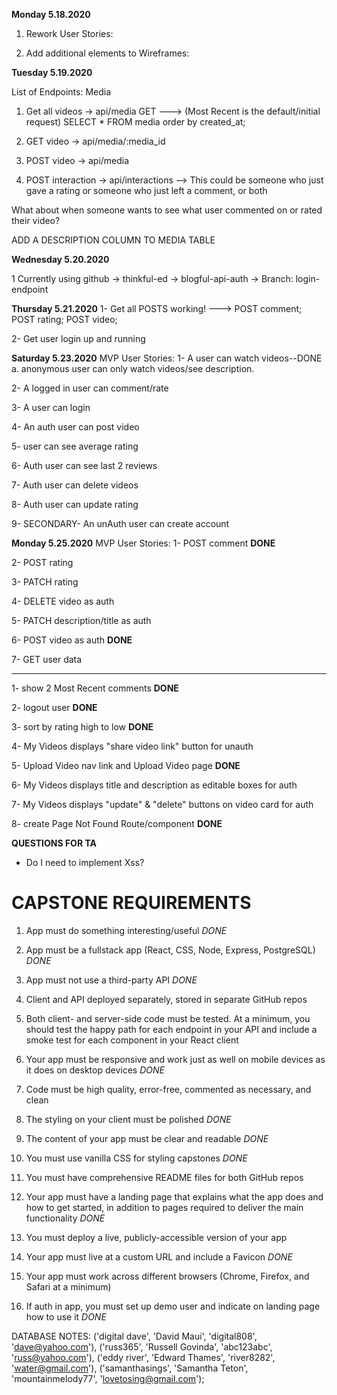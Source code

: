 **Monday 5.18.2020**
1. Rework User Stories:

2. Add additional elements to Wireframes:

**Tuesday 5.19.2020**

List of Endpoints:
Media
1. Get all videos -> api/media GET
---> (Most Recent is the default/initial request) SELECT * FROM media order by created_at;

2. GET video -> api/media/:media_id

3. POST video -> api/media

4. POST interaction -> api/interactions
--> This could be someone who just gave a rating
    or someone who just left a comment, or both

What about when someone wants to see what user commented on or rated their video?


ADD A DESCRIPTION COLUMN TO MEDIA TABLE

**Wednesday 5.20.2020**

1 Currently using github -> thinkful-ed -> blogful-api-auth -> Branch: login-endpoint 

**Thursday 5.21.2020**
1- Get all POSTS working!
---> POST comment; POST rating; POST video;

2- Get user login up and running 

**Saturday 5.23.2020**
MVP User Stories:
1- A user can watch videos--DONE
    a. anonymous user can only watch videos/see description.

2- A logged in user can comment/rate

3- A user can login

4- An auth user can post video 

5- user can see average rating

6- Auth user can see last 2 reviews

7- Auth user can delete videos

8- Auth user can update rating

9- SECONDARY- An unAuth user can create account

**Monday 5.25.2020**
MVP User Stories:
1- POST comment **DONE**

2- POST rating

3- PATCH rating

4- DELETE video as auth

5- PATCH description/title as auth

6- POST video as auth **DONE**

7- GET user data

****

1- show 2 Most Recent comments **DONE**

2- logout user **DONE**

3- sort by rating high to low **DONE**

4- My Videos displays "share video link" button for unauth

5- Upload Video nav link and Upload Video page **DONE**

6- My Videos displays title and description as editable boxes for auth

7- My Videos displays "update" & "delete" buttons on video card for auth

8- create Page Not Found Route/component **DONE**

**QUESTIONS FOR TA**
- Do I need to implement Xss?


# CAPSTONE REQUIREMENTS
1. App must do something interesting/useful *DONE*

2. App must be a fullstack app (React, CSS, Node, Express, PostgreSQL) *DONE*

3. App must not use a third-party API *DONE*

4. Client and API deployed separately, stored in separate GitHub repos

5. Both client- and server-side code must be tested. At a minimum, you should test the happy path for each endpoint in your API and include a smoke test for each component in your React client

6. Your app must be responsive and work just as well on mobile devices as it does on desktop devices *DONE*

7. Code must be high quality, error-free, commented as necessary, and clean

8. The styling on your client must be polished *DONE*

9. The content of your app must be clear and readable *DONE*

10. You must use vanilla CSS for styling capstones *DONE*

11. You must have comprehensive README files for both GitHub repos

12. Your app must have a landing page that explains what the app does and how to get started, in addition to pages required to deliver the main functionality *DONE*

13. You must deploy a live, publicly-accessible version of your app

14. Your app must live at a custom URL and include a Favicon *DONE*

15. Your app must work across different browsers (Chrome, Firefox, and Safari at a minimum)

16. If auth in app, you must set up demo user and indicate on landing page how to use it *DONE*

DATABASE NOTES:
('digital dave', 'David Maui', 'digital808', 'dave@yahoo.com'),
('russ365', 'Russell Govinda', 'abc123abc', 'russ@yahoo.com'),
('eddy river', 'Edward Thames', 'river8282', 'water@gmail.com'),
('samanthasings', 'Samantha Teton', 'mountainmelody77', 'lovetosing@gmail.com');